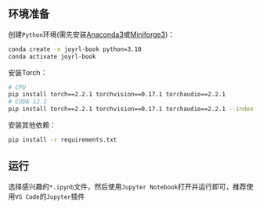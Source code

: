 

## 环境准备

创建`Python`环境(需先安装[Anaconda3](https://www.anaconda.com/download)或[Miniforge3](https://github.com/conda-forge/miniforge/releases/tag/24.11.3-0))：

```bash
conda create -n joyrl-book python=3.10
conda activate joyrl-book
```

安装Torch：

```bash
# CPU
pip install torch==2.2.1 torchvision==0.17.1 torchaudio==2.2.1
# CUDA 12.1
pip install torch==2.2.1 torchvision==0.17.1 torchaudio==2.2.1 --index-url https://download.pytorch.org/whl/cu121
```

安装其他依赖：

```bash
pip install -r requirements.txt
```

## 运行

选择感兴趣的`*.ipynb`文件，然后使用`Jupyter Notebook`打开并运行即可，推荐使用`VS Code`的`Jupyter`插件